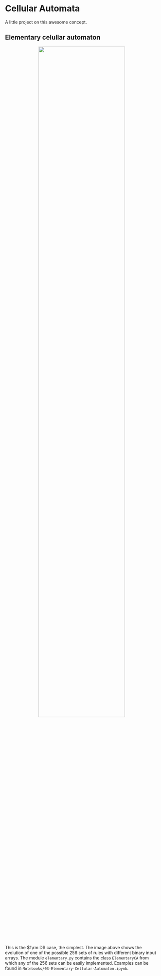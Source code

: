 # Cellular Automata
A little project on this awesome concept.

## Elementary celullar automaton
<p align="center">
  <img src="./Notebooks/output-75/evolution.gif" width = "75%">
</p>

This is the $1\rm D$ case, the simplest. The image above shows the evolution of one of the possible $256$ sets of rules with different binary input arrays. The module `elementary.py` contains the class `ElementaryCA` from which any of the $256$ sets can be easily implemented. Examples can be found in `Notebooks/03-Elementary-Cellular-Automaton.ipynb`.
